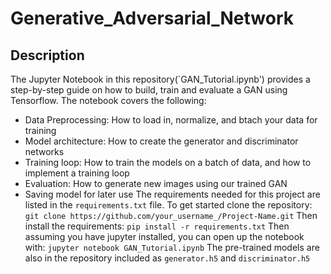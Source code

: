 # Generative_Adversarial_Network
## Description
The Jupyter Notebook in this repository(`GAN_Tutorial.ipynb') provides a step-by-step guide on how to build, train and evaluate a GAN using Tensorflow. The notebook covers the following:
- Data Preprocessing: How to load in, normalize, and btach your data for training
- Model architecture: How to create the generator and discriminator networks
- Training loop: How to train the models on a batch of data, and how to implement a training loop
- Evaluation: How to generate new images using our trained GAN
- Saving model for later use
The requirements needed for this project are listed in the `requirements.txt` file.
To get started clone the repository:
`git clone https://github.com/your_username_/Project-Name.git`
Then install the requirements:
`pip install -r requirements.txt`
Then assuming you have jupyter installed, you can open up the notebook with:
`jupyter notebook GAN_Tutorial.ipynb`
The pre-trained models are also in the repository included as `generator.h5` and `discriminator.h5`
